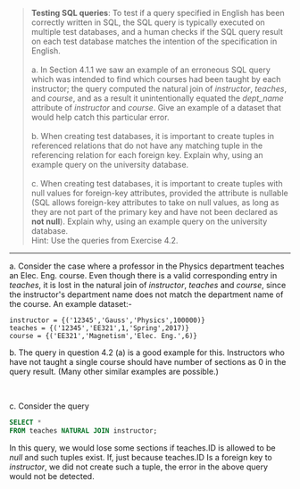 > **Testing SQL queries**: To test if a query specified in English has been
> correctly written in SQL, the SQL query is typically executed on multiple 
> test databases, and a human checks if the SQL query result on each test 
> database matches the intention of the specification in English. 
> <br> <br>
> a. In Section 4.1.1 we saw an example of an erroneous SQL query which 
> was intended to find which courses had been taught by each instructor; 
> the query computed the natural join of _instructor_, _teaches_, and _course_, 
> and as a result it unintentionally equated the _dept_name_ attribute of _instructor_
> and _course_. Give an example of a dataset that would help catch this particular
> error. 
> <br> <br>
> b. When creating test databases, it is important to create tuples in referenced relations
> that do not have any matching tuple in the referencing relation for each foreign key. 
> Explain why, using an example query on the university database. 
> <br><br>
> c. When creating test databases, it is important to create tuples with null values
> for foreign-key attributes, provided the attribute is nullable (SQL allows foreign-key
> attributes to take on null values, as long as they are not part of the primary key and have
> not been declared as **not null**). Explain why, using an example query on the university 
> database. 
> <br>
> Hint: Use the queries from Exercise 4.2. 

--------------------------------

a. Consider the case where a professor in the Physics department teaches an Elec. Eng. course. 
Even though there is a valid corresponding entry in _teaches_, it is lost in the natural join 
of _instructor_, _teaches_ and _course_, since the instructor's department name does not match
the department name of the course. An example dataset:- 

```
instructor = {('12345','Gauss','Physics',100000)}
teaches = {('12345','EE321',1,'Spring',2017)}
course = {('EE321','Magnetism','Elec. Eng.',6)}
```

b. The query in question 4.2 (a) is a good example for this. Instructors who have not taught
a single course should have number of sections as 0 in the query result. (Many other similar 
examples are possible.)

<br>

c. Consider the query 

```sql 
SELECT * 
FROM teaches NATURAL JOIN instructor;
```

In this query, we would lose some sections if teaches.ID is allowed to be _null_
and such tuples exist. If, just because teaches.ID Is a foreign key to _instructor_, we
did not create such a tuple, the error in the above query would not be detected. 

